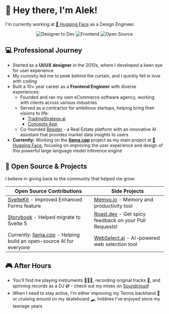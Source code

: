 # 👋 Hey there, I'm Alek!

I'm currently working at [🤗 Hugging Face](https://huggingface.co) as a Design Engineer.

<div align="center">
  
  ![Designer to Dev](https://img.shields.io/badge/Journey-Designer%20→%20Developer-ff69b4)
  ![Frontend](https://img.shields.io/badge/Frontend%20Engineer-10%20years-blue)
  ![Open Source](https://img.shields.io/badge/❤️-Open%20Source-green)
  
</div>

## 💻 Professional Journey

- Started as a **UI/UX designer** in the 2010s, where I developed a keen eye for user experience
- My curiosity led me to peek behind the curtain, and I quickly fell in love with coding
- Built a 10+ year career as a **Frontend Engineer** with diverse experiences:
  - Founded and ran my own eCommerce software agency, working with clients across various industries
  - Served as a contractor for ambitious startups, helping bring their visions to life:
    - [TradingStrategy.ai](https://tradingstrategy.ai)
    - [Concepts App](https://concepts.app)
  - Co-founded [Resider](https://www.resider.pl/en) - a Real Estate platform with an innovative AI assistant that provides market data insights to users
- **Currently:** Working on the **[llama.cpp](https://github.com/ggml-org/llama.cpp)** project as my main project at [🤗 Hugging Face](https://huggingface.co), focusing on improving the user experience and design of this powerful large language model inference engine

## 🌟 Open Source & Projects

I believe in giving back to the community that helped me grow:

| Open Source Contributions | Side Projects |
|---------------------------|---------------|
| [SvelteKit](https://github.com/sveltejs/kit/pulls?q=author%3Aallozaur) - Improved Enhanced Forms feature | [Memvo.io](https://memvo.io) - Memory and productivity tool |
| [Storybook](https://github.com/storybookjs/storybook/pulls?q=author%3Aallozaur) - Helped migrate to Svelte 5 | [Roast.dev](https://roast.dev) - Get spicy feedback on your Pull Requests! |
| Currently: [llama.cpp](https://github.com/ggml-org/llama.cpp) - Helping build an open-source AI for everyone | [WebSelect.ai](https://webselect.ai) - AI-powered web selection tool |

## 🎮 After Hours

- You'll find me playing instruments 🎹🎸🥁, recording original tracks 🔴, and spinning records as a DJ 💿 - check out my mixes on [Soundcloud](https://soundcloud.com/axelkrieger)!
- When I need to stay active, I'm either improving my Tennis backhand 🎾 or cruising around on my skateboard 🛹, hobbies I've enjoyed since my teenage years
